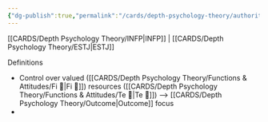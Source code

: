 ```yaml
---
{"dg-publish":true,"permalink":"/cards/depth-psychology-theory/authority/","noteIcon":"","created":"2022-12-31T17:42:03.357+01:00","updated":"2023-02-26T16:45:13.128+01:00"}
---
```



[[CARDS/Depth Psychology Theory/INFP\|INFP]] | [[CARDS/Depth Psychology Theory/ESTJ\|ESTJ]]

Definitions
- Control over valued ([[CARDS/Depth Psychology Theory/Functions & Attitudes/Fi 🔱\|Fi 🔱]]) resources ([[CARDS/Depth Psychology Theory/Functions & Attitudes/Te 🏹\|Te 🏹]]) --> [[CARDS/Depth Psychology Theory/Outcome\|Outcome]] focus 
- 